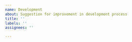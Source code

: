 ```yaml
---
name: Development
about: Suggestion for improvement in development process
title: ''
labels: ''
assignees: ''

---
```



